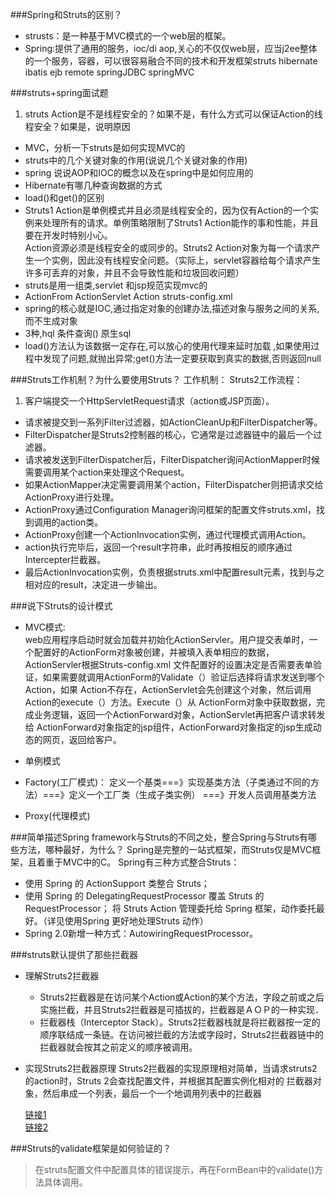 ###Spring和Struts的区别？
- strusts：是一种基于MVC模式的一个web层的框架。
- Spring:提供了通用的服务，ioc/di aop,关心的不仅仅web层，应当j2ee整体的一个服务，容器，可以很容易融合不同的技术和开发框架struts hibernate ibatis ejb remote springJDBC springMVC

###struts+spring面试题
1. struts
	 Action是不是线程安全的？如果不是，有什么方式可以保证Action的线程安全？如果是，说明原因
- MVC，分析一下struts是如何实现MVC的
- struts中的几个关键对象的作用(说说几个关键对象的作用)
- spring
	说说AOP和IOC的概念以及在spring中是如何应用的
- Hibernate有哪几种查询数据的方式
- load()和get()的区别
- Struts1 Action是单例模式并且必须是线程安全的，因为仅有Action的一个实例来处理所有的请求。单例策略限制了Struts1 Action能作的事和性能，并且要在开发时特别小心。  
Action资源必须是线程安全的或同步的。Struts2 Action对象为每一个请求产生一个实例，因此没有线程安全问题。（实际上，servlet容器给每个请求产生许多可丢弃的对象，并且不会导致性能和垃圾回收问题）  
- struts是用一组类,servlet 和jsp规范实现mvc的
- ActionFrom ActionServlet Action struts-config.xml
- spring的核心就是IOC,通过指定对象的创建办法,描述对象与服务之间的关系,而不生成对象
- 3种,hql 条件查询() 原生sql
- load()方法认为该数据一定存在,可以放心的使用代理来延时加载 ,如果使用过程中发现了问题,就抛出异常;get()方法一定要获取到真实的数据,否则返回null


###Struts工作机制？为什么要使用Struts？
 工作机制：
 Struts2工作流程：

1. 客户端提交一个HttpServletRequest请求（action或JSP页面）。
- 请求被提交到一系列Filter过滤器，如ActionCleanUp和FilterDispatcher等。
- FilterDispatcher是Struts2控制器的核心，它通常是过滤器链中的最后一个过滤器。
- 请求被发送到FilterDispatcher后，FilterDispatcher询问ActionMapper时候需要调用某个action来处理这个Request。
- 如果ActionMapper决定需要调用某个action，FilterDispatcher则把请求交给ActionProxy进行处理。
- ActionProxy通过Configuration Manager询问框架的配置文件struts.xml，找到调用的action类。
- ActionProxy创建一个ActionInvocation实例，通过代理模式调用Action。
- action执行完毕后，返回一个result字符串，此时再按相反的顺序通过Intercepter拦截器。
- 最后ActionInvocation实例，负责根据struts.xml中配置result元素，找到与之相对应的result，决定进一步输出。


###说下Struts的设计模式
- MVC模式:  
	web应用程序启动时就会加载并初始化ActionServler。用户提交表单时，一个配置好的ActionForm对象被创建，并被填入表单相应的数据，ActionServler根据Struts-config.xml 文件配置好的设置决定是否需要表单验证，如果需要就调用ActionForm的Validate（）验证后选择将请求发送到哪个Action，如果 Action不存在，ActionServlet会先创建这个对象，然后调用Action的execute（）方法。Execute（）从 ActionForm对象中获取数据，完成业务逻辑，返回一个ActionForward对象，ActionServlet再把客户请求转发给 ActionForward对象指定的jsp组件，ActionForward对象指定的jsp生成动态的网页，返回给客户。

- 单例模式
- Factory(工厂模式)：
	定义一个基类===》实现基类方法（子类通过不同的方法）===》定义一个工厂类（生成子类实例）
	===》开发人员调用基类方法

- Proxy(代理模式)


###简单描述Spring framework与Struts的不同之处，整合Spring与Struts有哪些方法，哪种最好，为什么？
Spring是完整的一站式框架，而Struts仅是MVC框架，且着重于MVC中的C。
Spring有三种方式整合Struts：
- 使用 Spring 的 ActionSupport 类整合 Struts；
- 使用 Spring 的 DelegatingRequestProcessor 覆盖 Struts 的 RequestProcessor；
	将 Struts Action 管理委托给 Spring 框架，动作委托最好。（详见使用Spring 更好地处理Struts 动作）
- Spring 2.0新增一种方式：AutowiringRequestProcessor。



###struts默认提供了那些拦截器
- 理解Struts2拦截器
	- Struts2拦截器是在访问某个Action或Action的某个方法，字段之前或之后实施拦截，并且Struts2拦截器是可插拔的，拦截器是ＡＯＰ的一种实现．
	- 拦截器栈（Interceptor Stack）。Struts2拦截器栈就是将拦截器按一定的顺序联结成一条链。在访问被拦截的方法或字段时，Struts2拦截器链中的拦截器就会按其之前定义的顺序被调用。
- 实现Struts2拦截器原理
	Struts2拦截器的实现原理相对简单，当请求struts2的action时，Struts 2会查找配置文件，并根据其配置实例化相对的    拦截器对象，然后串成一个列表，最后一个一个地调用列表中的拦截器

	[链接1](http://www.open-open.com/lib/view/open1349622646010.html)  
	[链接2](http://www.open-open.com/lib/view/open1342570764135.html)


###Struts的validate框架是如何验证的？
>在struts配置文件中配置具体的错误提示，再在FormBean中的validate()方法具体调用。